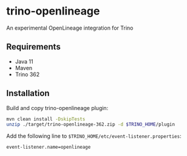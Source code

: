 trino-openlineage
====
An experimental OpenLineage integration for Trino

## Requirements

- Java 11
- Maven
- Trino 362

## Installation

Build and copy trino-openlineage plugin:

```sh
mvn clean install -DskipTests
unzip ./target/trino-openlineage-362.zip -d $TRINO_HOME/plugin
```

Add the following line to `$TRINO_HOME/etc/event-listener.properties`:

```properties
event-listener.name=openlineage
```
